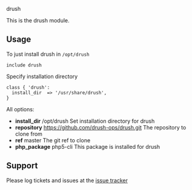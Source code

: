 drush

This is the drush module.

Usage
-------

To just install drush in `/opt/drush`

    include drush

Specify installation directory

    class { 'drush':
      install_dir  => '/usr/share/drush',
    }

All options:

- **install_dir** /opt/drush
  Set installation directory for drush
- **repository** https://github.com/drush-ops/drush.git
  The repository to clone from
- **ref** master
  The git ref to clone
- **php_package** php5-cli
  This package is installed for drush


Support
-------

Please log tickets and issues at the [issue tracker](https://github.com/MartijnBraam/puppet-drush/issues)

